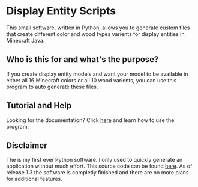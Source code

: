 # Display Entity Scripts
This small software, written in Python, allows you to generate custom files that create different color and wood types varients for display entities in Minecraft Java.

## Who is this for and what's the purpose?
If you create display entity models and want your model to be available in either all 16 Minecraft colors or all 10 wood varients, you can use this program to auto generate these files.

## Tutorial and Help
Looking for the documentation? Click [here](https://github.com/corv1njano/Display-Entities-Scripts/blob/main/docs/Help%20and%20Tutorial.md) and learn how to use the program.

## Disclaimer
The is my first ever Python software. I only used to quickly generate an application without much effort. This source code can be found [here](https://github.com/corv1njano/Display-Entities-Scripts/tree/main/src). As of release 1.3 the software is completly finished and there are no more plans for additional features.

